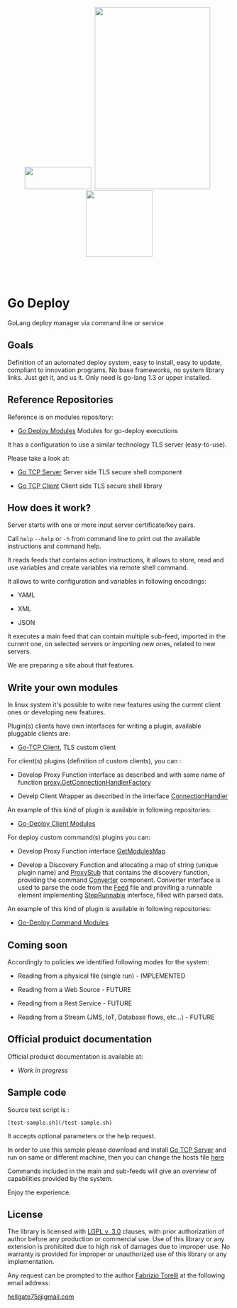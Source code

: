 <p align="center">
<image width="150" height="50" src="images/kube-go.png"></image>&nbsp;
<image width="260" height="410" src="images/golang-logo.png">
&nbsp;<image width="150" height="150" src="images/deploy-logo.png"></image>
</p><br/>
<br/>

# Go Deploy
GoLang deploy manager via command line or service


## Goals

Definition of an automated deploy system, easy to install, easy to update, compliant to innovation programs. No base frameworks, no system library links. Just get it, and us it. Only need is go-lang 1.3 or upper installed. 



## Reference Repositories

Reference is on modules repository:

* [Go Deploy Modules](https://github.com/hellgate75/go-deploy-modules) Modules for go-deploy executions

It has a configuration to use a similar technology TLS server (easy-to-use).

Please take a look at:

* [Go TCP Server](https://github.com/hellgate75/go-tcp-server) Server side TLS secure shell component

* [Go TCP Client](https://github.com/hellgate75/go-tcp-client) Client side TLS secure shell library


## How does it work?

Server starts with one or more input server certificate/key pairs. 

Call ```help``` ```--help``` or ```-h``` from command line to print out the available instructions and  command help.

It reads feeds that contains action instructions, it allows to store, read and use variables and create variables via remote shell command.

It allows to write configuration and variables in following encodings:

* YAML

* XML

* JSON

It executes a main feed that can contain multiple sub-feed, imported in the current one, on selected servers or importing new ones, related to new servers.

We are preparing a site about that features.


## Write your own modules

In linux system it's possible to write new features using the current client ones or developing new features.

Plugin(s) clients have own interfaces for writing a plugin, available pluggable clients are:

* [Go-TCP Client](https://githib.com/hellgate75/go-tcp-client), TLS custom client

For client(s) plugins (definition of custom clients), you can :

* Develop Proxy Function interface as described and with same name of function [proxy.GetConnectionHandlerFactory](https://github.com/hellgate75/go-deploy-clients/blob/master/proxy/proxy.go)

* Develp Client Wrapper as described in the interface [ConnectionHandler](/net/generic/interfaces.go)

An example of this kind of plugin is available in following repositories:
 
 * [Go-Deploy Client Modules](https://github.com/hellgate75/go-deploy-clients)

For deploy custom command(s) plugins you can:

* Develop Proxy Function interface [GetModulesMap](https://github.com/hellgate75/go-deploy-modules/blob/master/modules/stub.go)

* Develop a Discovery Function and allocating a map of string (unique plugin name) and [ProxyStub](/modules/meta/meta.go) that contains the discovery function, providing the command [Converter](/modules/meta/meta.go) component. Converter interface is used to parse the code from the [Feed](/types/generic.config.go) file and provifing a runnable element implementing [StepRunnable](/types/threadas/pool) interface, filled with parsed data.

An example of this kind of plugin is available in following repositories:
 
 * [Go-Deploy Command Modules](https://github.com/hellgate75/go-deploy-modules)


## Coming soon

Accordingly to policies we identified following modes for the system:

* Reading from a physical file (single run) - IMPLEMENTED

* Reading from a Web Source - FUTURE

* Reading from a Rest Service - FUTURE

* Reading from a Stream (JMS, IoT, Database flows, etc...) - FUTURE


## Official produict documentation

Official produict documentation is available at:

* *Work in progress*

## Sample code

Source test script is :
```
[test-sample.sh](/test-sample.sh)
```
It accepts optional parameters or the help request.

In order to use this sample please download and install [Go TCP Server](https://github.com/hellgate75/go-tcp-server) and run on same or different machine, then you can change the hosts file [here](/sample/env/hosts.yaml)

Commands included in the main and sub-feeds will give an overview of capabilities provided by the system.


Enjoy the experience.



## License

The library is licensed with [LGPL v. 3.0](/LICENSE) clauses, with prior authorization of author before any production or commercial use. Use of this library or any extension is prohibited due to high risk of damages due to improper use. No warranty is provided for improper or unauthorized use of this library or any implementation.

Any request can be prompted to the author [Fabrizio Torelli](https://www.linkedin.com/in/fabriziotorelli) at the following email address:

[hellgate75@gmail.com](mailto:hellgate75@gmail.com)


